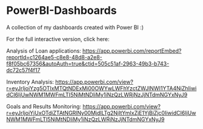 # PowerBI-Dashboards
A collection of my dashboards created with Power BI :)

For the full interactive version, click here:

Analysis of Loan applications: https://app.powerbi.com/reportEmbed?reportId=c1264ae5-c8e8-48d8-a2e8-f8f05bc67356&autoAuth=true&ctid=505c51af-2963-49b3-b743-dc72c57f4f17

Inventory Analysis: https://app.powerbi.com/view?r=eyJrIjoiYzg5OTIxMTQtNDExMi00OWYwLWFhYzctZWJlNWI1YTA4NjZhIiwidCI6IjUwNWM1MWFmLTI5NjMtNDliMy1iNzQzLWRjNzJjNTdmNGYxNyJ9

Goals and Results Monitoring: https://app.powerbi.com/view?r=eyJrIjoiYjUxOTdiZTAtNGRlNy00MjdlLTg2NjItYmIxZjE1YjBiZjc0IiwidCI6IjUwNWM1MWFmLTI5NjMtNDliMy1iNzQzLWRjNzJjNTdmNGYxNyJ9
